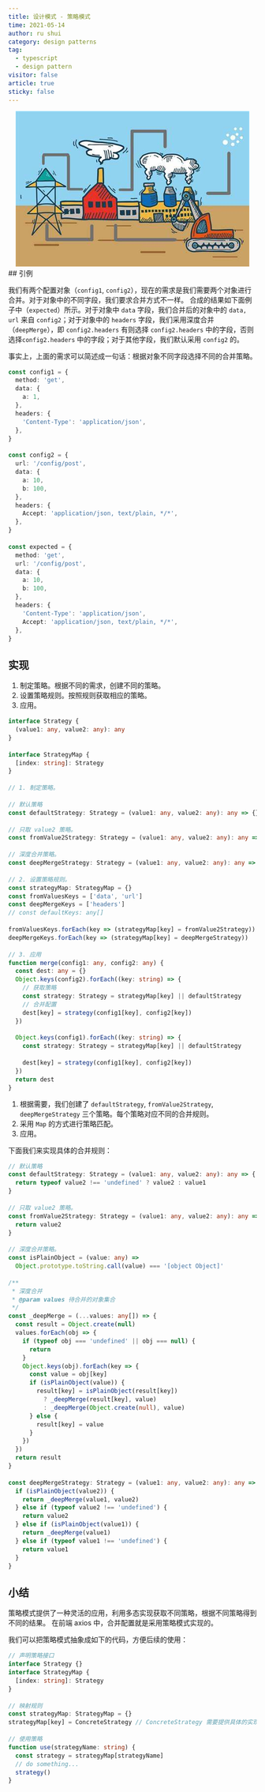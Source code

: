 ```yaml
---
title: 设计模式 - 策略模式
time: 2021-05-14
author: ru shui
category: design patterns
tag:
  - typescript
  - design pattern
visitor: false
article: true
sticky: false
---
```


<div align="center"><img src="./images/design-pattern.jpg" /></div>
## 引例

我们有两个配置对象（`config1`, `config2`），现在的需求是我们需要两个对象进行合并。对于对象中的不同字段，我们要求合并方式不一样。
合成的结果如下面例子中（`expected`）所示。对于对象中 `data` 字段，我们合并后的对象中的 `data, url` 来自 `config2`；对于对象中的 `headers` 字段，我们采用深度合并（`deepMerge`），即 `config2.headers` 有则选择 `config2.headers` 中的字段，否则选择`config2.headers` 中的字段；对于其他字段，我们默认采用 `config2` 的。

事实上，上面的需求可以简述成一句话：根据对象不同字段选择不同的合并策略。

```typescript
const config1 = {
  method: 'get',
  data: {
    a: 1,
  },
  headers: {
    'Content-Type': 'application/json',
  },
}

const config2 = {
  url: '/config/post',
  data: {
    a: 10,
    b: 100,
  },
  headers: {
    Accept: 'application/json, text/plain, */*',
  },
}

const expected = {
  method: 'get',
  url: '/config/post',
  data: {
    a: 10,
    b: 100,
  },
  headers: {
    'Content-Type': 'application/json',
    Accept: 'application/json, text/plain, */*',
  },
}
```

## 实现

1. 制定策略。根据不同的需求，创建不同的策略。
2. 设置策略规则。按照规则获取相应的策略。
3. 应用。

```typescript
interface Strategy {
  (value1: any, value2: any): any
}

interface StrategyMap {
  [index: string]: Strategy
}

// 1. 制定策略。

// 默认策略
const defaultStrategy: Strategy = (value1: any, value2: any): any => {}

// 只取 value2 策略。
const fromValue2Strategy: Strategy = (value1: any, value2: any): any => {}

// 深度合并策略。
const deepMergeStrategy: Strategy = (value1: any, value2: any): any => {}

// 2. 设置策略规则。
const strategyMap: StrategyMap = {}
const fromValuesKeys = ['data', 'url']
const deepMergeKeys = ['headers']
// const defaultKeys: any[]

fromValuesKeys.forEach(key => (strategyMap[key] = fromValue2Strategy))
deepMergeKeys.forEach(key => (strategyMap[key] = deepMergeStrategy))

// 3. 应用
function merge(config1: any, config2: any) {
  const dest: any = {}
  Object.keys(config2).forEach((key: string) => {
    // 获取策略
    const strategy: Strategy = strategyMap[key] || defaultStrategy
    // 合并配置
    dest[key] = strategy(config1[key], config2[key])
  })

  Object.keys(config1).forEach((key: string) => {
    const strategy: Strategy = strategyMap[key] || defaultStrategy

    dest[key] = strategy(config1[key], config2[key])
  })
  return dest
}
```

1. 根据需要，我们创建了 `defaultStrategy`, `fromValue2Strategy`, `deepMergeStrategy` 三个策略。每个策略对应不同的合并规则。
2. 采用 `Map` 的方式进行策略匹配。
3. 应用。

下面我们来实现具体的合并规则：

```typescript
// 默认策略
const defaultStrategy: Strategy = (value1: any, value2: any): any => {
  return typeof value2 !== 'undefined' ? value2 : value1
}

// 只取 value2 策略。
const fromValue2Strategy: Strategy = (value1: any, value2: any): any => {
  return value2
}

// 深度合并策略。
const isPlainObject = (value: any) =>
  Object.prototype.toString.call(value) === '[object Object]'

/**
 * 深度合并
 * @param values 待合并的对象集合
 */
const _deepMerge = (...values: any[]) => {
  const result = Object.create(null)
  values.forEach(obj => {
    if (typeof obj === 'undefined' || obj === null) {
      return
    }
    Object.keys(obj).forEach(key => {
      const value = obj[key]
      if (isPlainObject(value)) {
        result[key] = isPlainObject(result[key])
          ? _deepMerge(result[key], value)
          : _deepMerge(Object.create(null), value)
      } else {
        result[key] = value
      }
    })
  })
  return result
}

const deepMergeStrategy: Strategy = (value1: any, value2: any): any => {
  if (isPlainObject(value2)) {
    return _deepMerge(value1, value2)
  } else if (typeof value2 !== 'undefined') {
    return value2
  } else if (isPlainObject(value1)) {
    return _deepMerge(value1)
  } else if (typeof value1 !== 'undefined') {
    return value1
  }
}
```

## 小结

策略模式提供了一种灵活的应用，利用多态实现获取不同策略，根据不同策略得到不同的结果。
在前端 axios 中，合并配置就是采用策略模式实现的。

我们可以把策略模式抽象成如下的代码，方便后续的使用：

```typescript
// 声明策略接口
interface Strategy {}
interface StrategyMap {
  [index: string]: Strategy
}

// 映射规则
const strategyMap: StrategyMap = {}
strategyMap[key] = ConcreteStrategy // ConcreteStrategy 需要提供具体的实现。

// 使用策略
function use(strategyName: string) {
  const strategy = strategyMap[strategyName]
  // do something...
  strategy()
}
```
